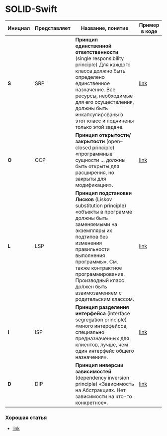 # SOLID-Swift

| Инициал | Представляет | Название, понятие | Пример в коде | 
| --- | --- | --- | --- |  
| **S** | SRP | **Принцип единственной ответственности** (single responsibility principle) Для каждого класса должно быть определено единственное назначение. Все ресурсы, необходимые для его осуществления, должны быть инкапсулированы в этот класс и подчинены только этой задаче. | [link](https://github.com/egorskikh/SOLID-Swift/blob/main/SRP.playground/Contents.swift) |
| **O** | OCP | **Принцип открытости/закрытости** (open–closed principle) «программные сущности … должны быть открыты для расширения, но закрыты для модификации». | [link](https://github.com/egorskikh/SOLID-Swift/blob/main/OCP.playground/Contents.swift) |
| **L** | LSP | **Принцип подстановки Лисков** (Liskov substitution principle) «объекты в программе должны быть заменяемыми на экземпляры их подтипов без изменения правильности выполнения программы». См. также контрактное программирование. Производный класс должен быть взаимозаменяем с родительским классом. | [link](https://github.com/egorskikh/SOLID-Swift/blob/main/LSP.playground/Contents.swift) |
| **I** | ISP | **Принцип разделения интерфейса** (interface segregation principle) «много интерфейсов, специально предназначенных для клиентов, лучше, чем один интерфейс общего назначения». | [link](https://github.com/egorskikh/SOLID-Swift/blob/main/ISP.playground/Contents.swift) |
| **D** | DIP | **Принцип инверсии зависимостей** (dependency inversion principle) «Зависимость на Абстракциях. Нет зависимости на что-то конкретное». | [link](https://github.com/egorskikh/SOLID-Swift/blob/main/DIP.playground/Contents.swift) |

### Хорошая статья
- [link](https://ichi.pro/ru/principy-solid-primenaemye-k-bystroj-razrabotke-32885889662943)
